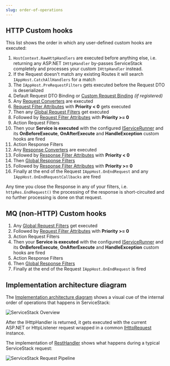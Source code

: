 ```yaml
---
slug: order-of-operations
---
```

## HTTP Custom hooks

This list shows the order in which any user-defined custom hooks are executed:

  1. `HostContext.RawHttpHandlers` are executed before anything else, i.e. returning any ASP.NET `IHttpHandler` by-passes ServiceStack completely and processes your custom `IHttpHandler` instead.
  2. If the Request doesn't match any existing Routes it will search `IAppHost.CatchAllHandlers` for a match
  3. The `IAppHost.PreRequestFilters` gets executed before the Request DTO is deserialized
  4. Default Request DTO Binding or [Custom Request Binding][4] _(if registered)_
  5. Any [Request Converters](https://github.com/ServiceStack/ServiceStack/wiki/Customize-HTTP-Responses#request-converters) are executed
  5. [Request Filter Attributes][3] with **Priority < 0** gets executed
  6. Then any [Global Request Filters][1] get executed
  7. Followed by [Request Filter Attributes][3] with **Priority >= 0**
  8. Action Request Filters
  9. Then your **Service is executed** with the configured [IServiceRunner<T>](https://github.com/ServiceStack/ServiceStack/blob/master/src/ServiceStack.Interfaces/Web/IServiceRunner.cs) and its **OnBeforeExecute**, **OnAfterExecute** and **HandleException** custom hooks are fired
  10. Action Response Filters
  11. Any [Response Converters](https://github.com/ServiceStack/ServiceStack/wiki/Customize-HTTP-Responses#response-converters) are executed
  11. Followed by [Response Filter Attributes][3] with **Priority < 0** 
  12. Then [Global Response Filters][1] 
  13. Followed by [Response Filter Attributes][3] with **Priority >= 0** 
  14. Finally at the end of the Request `IAppHost.OnEndRequest` and any `IAppHost.OnEndRequestCallbacks` are fired

Any time you close the Response in any of your filters, i.e. `httpRes.EndRequest()` the processing of the response is short-circuited and no further processing is done on that request.

## MQ (non-HTTP) Custom hooks

  1. Any [Global Request Filters](https://github.com/ServiceStack/ServiceStack/wiki/Request-and-response-filters#message-queue-endpoints) get executed
  2. Followed by [Request Filter Attributes][3] with **Priority >= 0**
  3. Action Request Filters
  4. Then your **Service is executed** with the configured [IServiceRunner<T>](https://github.com/ServiceStack/ServiceStack/blob/master/src/ServiceStack.Interfaces/Web/IServiceRunner.cs) and its **OnBeforeExecute**, **OnAfterExecute** and **HandleException** custom hooks are fired
  5. Action Response Filters
  6. Then [Global Response Filters](https://github.com/ServiceStack/ServiceStack/wiki/Request-and-response-filters#message-queue-endpoints) 
  7. Finally at the end of the Request `IAppHost.OnEndRequest` is fired

## Implementation architecture diagram

The [Implementation architecture diagram][2] shows a visual cue of the internal order of operations that happens in ServiceStack:

![ServiceStack Overview](http://mono.servicestack.net/files/servicestack-overview-01.png)

After the IHttpHandler is returned, it gets executed with the current ASP.NET or HttpListener request wrapped in a common [IHttpRequest](https://github.com/ServiceStack/ServiceStack/blob/master/src/ServiceStack.Interfaces/ServiceHost/IHttpRequest.cs) instance. 

The implementation of [RestHandler](https://github.com/ServiceStack/ServiceStack/blob/master/src/ServiceStack/WebHost.Endpoints/RestHandler.cs) shows what happens during a typical ServiceStack request:

![ServiceStack Request Pipeline](http://mono.servicestack.net/files/servicestack-overview-02.png)

  [1]: https://github.com/ServiceStack/ServiceStack/wiki/Request-and-response-filters
  [2]: https://github.com/ServiceStack/ServiceStack/wiki/Architecture-overview
  [3]: https://github.com/ServiceStack/ServiceStack/wiki/Filter-attributes
  [4]: https://github.com/ServiceStack/ServiceStack/wiki/Serialization-deserialization